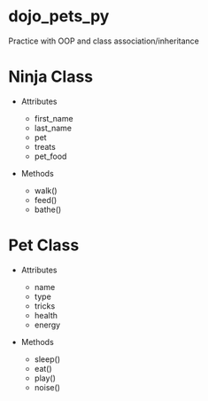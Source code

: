 # dojo_pets_py
Practice with OOP and class association/inheritance 

# Ninja Class
- Attributes
  - first_name
  - last_name
  - pet
  - treats
  - pet_food
  
- Methods 
  - walk()
  - feed()
  - bathe()
  
# Pet Class
- Attributes
  - name
  - type
  - tricks
  - health
  - energy
  
- Methods
  - sleep()
  - eat()
  - play()
  - noise()
